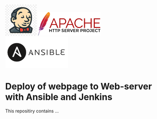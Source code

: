 ![jenkins](./pictures/png-transparent-computer-icons-jenkins-mauldin-jenkins-llc-head-communication-mauldin-jenkins-llc-thumbnail.png) ![apache](./pictures/Apache_HTTP_server_logo_(2019-present).svg.png) ![ansible](./pictures/ansible-ar21.png)

# Deploy of webpage to Web-server with Ansible and Jenkins

This repositiry contains ... 
